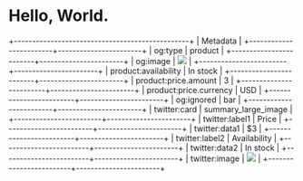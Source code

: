 # Hello, World.

+------------------------------------------------+
| Metadata                                       |
+------------------------+-----------------------+
| og:type                | product               |
+------------------------+-----------------------+
| og:image               | ![][image0]           |
+------------------------+-----------------------+
| product:availability   | In stock              |
+------------------------+-----------------------+
| product:price.amount   | 3                     |
+------------------------+-----------------------+
| product:price.currency | USD                   |
+------------------------+-----------------------+
| og:ignored             | bar                   |
+------------------------+-----------------------+
| twitter:card           | summary\_large\_image |
+------------------------+-----------------------+
| twitter:label1         | Price                 |
+------------------------+-----------------------+
| twitter:data1          | $3                    |
+------------------------+-----------------------+
| twitter:label2         | Availability          |
+------------------------+-----------------------+
| twitter:data2          | In stock              |
+------------------------+-----------------------+
| twitter:image          | ![][image0]           |
+------------------------+-----------------------+

[image0]: /meta-image.png